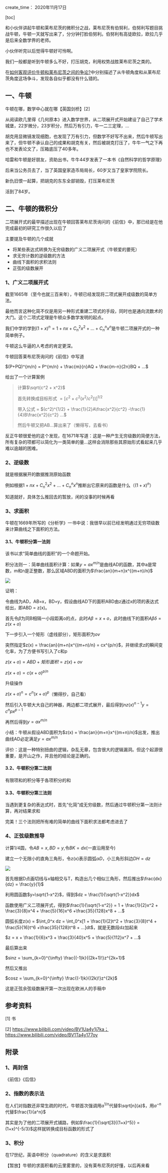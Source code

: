 create_time： 2020年11月17日

[toc]

和小伙伴讲起牛顿和莱布尼茨的微积分之战，莱布尼茨有伯努利，伯努利写题目挑战牛顿，牛顿一天就写出来了，分分钟打脸伯努利。伯努利有高徒欧拉，欧拉几乎是后来全数学界的老师。

小伙伴听完以后觉得牛顿好可怜啊。

我们一般都是听到牛顿多么不好，打压胡克，利用权势战胜莱布尼茨之类的。

在[如何客观评价牛顿和莱布尼茨之间的争论?]( https://www.zhihu.com/question/56009060)中分别描述了从牛顿角度和从莱布尼茨角度这场争斗，发现各自似乎都没有什么错的。



## 一、牛顿

牛顿在哪，数学中心就在哪【英国剑桥】[2]

从阅读欧几里得《几何原本》进入数学世界，从二项展开式开始建设了自己了学术城堡，22岁微分，23岁积分，然后万有引力，牛一二三定理，...

胡克用显微镜发现细胞，也发现了万有引力，但数学不好写不出来，然后牛顿写出来了，但牛顿不承认自己的成果和胡克有关，然后被胡克打压了，牛牛一气之下再也不发表论文了，压箱底压了40多年。

哈雷和牛顿是好朋友，资助出书，牛牛44岁发表了一本书《自然科学的哲学原理》

后来当公务员去了，当了英国皇家造币局局长，60岁又当了皇家学院院长。

新仇旧恨一起算，把胡克的东东全部销毁，打压莱布尼茨

活到了84岁。



## 二、牛顿的微积分

二项展开式的最早描述出现在牛顿回答莱布尼茨询问的《前信》中，那已经是在他完成最初的研究工作很久以后了

主要提及牛顿的几个成就

* 将某些表达式转换为无穷级数的广义二项展开式（牛顿爱的要死）
* 求无穷计数的逆级数的方法
* 曲线下面积的求积法则
* 正弦的级数展开

### 1、广义二项展开式

截至1665年（至今也就三百来年），牛顿已经发现将二项式展开成级数的简单方法。

最他而言这种化简不仅是用另一种形式重建二项式的手段，同时也是通向流数术的大门。这个二项式定理是牛顿众多数学发明的起点。

我们中学的学到$(1+x)^n = 1 + nx + C_n^2x^2 + ... + C_n^nx^n$是牛顿二项展开式的一种简单例子。

牛顿这么牛逼的人考虑的肯定更深。

牛顿回答莱布尼茨询问的《前信》中写道

$(P+PQ)^{m/n} = P^{m/n} + \frac{m}{n}AQ + \frac{m-n}{2n}BQ + ...$

给出了一个计算案例

> 计算$\sqrt{c^2 + x^2}$
>
> 首先转换成目标形式  $=[c^2 + c^2 (x^2 / c^2))]^{1/2}$
>
> 带入公式 = $(c^2)^{1/2} + \frac{1}{2}A\frac{x^2}{c^2} -\frac{1}{4}B\frac{x^2}{c^2} ...$
>
> 然后牛顿又把AB...算出来了（懒得写，去看书）

反正牛顿很爱他的这个发现，在1671年写道：这是一种产生无穷级数的简便方法，所有复杂的项都可以简化为一类简单的量...这样会消除那些其原始形式看起来几乎难以逾越的困难。



### 2、逆级数

就是根据展开的数据推测原始函数

例如根据$1 + nx + C_n^2x^2 + ... + C_n^nx^n$推断出它原来的函数是什么（$(1+x)^n$）

知道就好，具体怎么推回去的暂放，闲的没事的时候再看



### 3、求面积

牛顿在1669年所写的《分析学》一书中说：我很早以前已经发明通过无穷项级数来计算曲线之下面积的方法。

#### 3.1、牛顿积分第一法则

该书以求“简单曲线的面积”的一个命题开始。

积分法则一：简单曲线面积计算：如果$y=ax^{m/n}$是曲线AD的函数，其中a是常数，m和n是正整数，那么区域ABD的面积为$\frac{an}{m+n}x^{(m+n)/n}$

![](C:\Users\lalalala\2020project\math\微积分\images\牛顿求简单曲线面积.JPG)

证明：

令曲线为AD，AB=x，BD=y，假设曲线AD下的面积ABD由z通过x的项的表达式给出，即ABD = z(x)。

首先令$\beta$为同B相隔一小段距离o的点，此时$A\beta = x+o$，此时曲线下的面积$A\beta \delta = z(x+o)$

下一步引入一个矩形（虚线部分），矩形面积为$ov$



突然指定$z(x) = \frac{an}{m+n}x^{(m+n)/n} = cx^{p/n}$，并继续求z的瞬间变化率，为了方便书写引入了c和p

$z(x+o) = ABD + 矩形面积 = z(x) + ov$

$z(x+o) = c(x+o)^{p/n}$



升级操作

$z(x+o)^n = c^n(x+o)^p$（懒得抄，自己看）

然后引入牛顿大大自己的神器，两边都二项式展开，最后得到$nz(x)^{n-1}y = c^npx^{p-1}$

再然后得到$y=ax^{m/n}$



小结：牛顿从假设ABD面积为$z(x) = \frac{an}{m+n}x^{(m+n)/n}$出发，推出曲线AD必定满足$y=ax^{m/n}$

评价：这是一种特别扭曲的逻辑，杂乱无章，包含很大的逻辑漏洞。但这个起源很重要，是开山之作，并且他的结论是正确的。

#### 3.2、牛顿积分第二法则

有限项和的积分等于各项积分的和

#### 3.3、牛顿积分第三法则

当遇到更复杂的表达式时，首先“化简”成无穷级数，然后通过牛顿积分第一法则计算，再对结果求和



完美！三个法则把所有难的简单的曲线下面积求法都考虑进去了



### 4、正弦级数推导

计算1/4圆，令$AB=x,BD=y$,令$BK=dx$(一直沿用至今)

建立一个无限小的直角三角形，令z(x)表示圆弧$\alpha D$，小三角形斜边$DH=dz$

![](C:\Users\lalalala\2020project\math\微积分\images\牛顿求圆pi.JPG)

首先根据D点画切线与x轴相交与T，构造出几个相似三角形，然后推出$\frac{dx}{dz} = \frac{y}{1}$

利用圆函数$y=\sqrt{1-x^2}$，得到$dz = \frac{1}{\sqrt{1-x^2}}dx$

函数使用广义二项展开式，得到$\frac{1}{\sqrt{1-x^2}} = 1 + \frac{1}{2}x^2 +  \frac{3}{8}x^4 + \frac{5}{16}x^6 +\frac{35}{128}x^8 +  ...$

圆弧长度z(x) = $\int_0^x dz = \int_0^x[1 + \frac{1}{2}t^2 +  \frac{3}{8}t^4 + \frac{5}{16}t^6 +\frac{35}{128}t^8 +  ...]dt$，就是无数段dz加起来

$z = x + \frac{1}{6}x^3 + \frac{3}{40}x^5 + \frac{5}{112}x^7 + ...$

最后算出来

$sinz = \sum_{k=0}^{\infty} \frac{(-1)k}{(2k+1)!}z^{2k+1}$

然后又推出

$cosz = \sum_{k=0}^{\infty} \frac{(-1)k}{(2k)!}z^{2k}$

这是正弦余弦级数展开第一次出现在欧洲人的手稿中



## 参考资料

[1] 书

[2] https://www.bilibili.com/video/BV1Ua4y1j7ka；https://www.bilibili.com/video/BV1Ta4y177oy



## 附录

### 1、两封信

《前信》《后信》

### 2、指数的表示法

在人们对指数还非常生疏的时代，牛顿首次强调用$a^{1/n}$代替$\sqrt[n]{a}$，用$a^{-n}$代替$\frac{1}{a^n}$

其实是为了他的二项展开式铺路，例如$\frac{1}{\sqrt[3]{(1+x)^5}} = (1+x)^{-5/3}$这样就转换成目标函数的形式了

### 3、积分

在17世纪，英语中积分（quadrature）的含义是求面积





【暂放】牛顿的求面积看的云里雾里的，没有莱布尼茨的好懂，以后再来看





